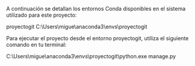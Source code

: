 
A continuación se detallan los entornos Conda disponibles en el sistema utilizado para este proyecto:

proyectogit              C:\Users\migue\anaconda3\envs\proyectogit

Para ejecutar el proyecto desde el entorno proyectogit, utiliza el siguiente comando en tu terminal:

C:\Users\migue\anaconda3\envs\proyectogit\python.exe manage.py